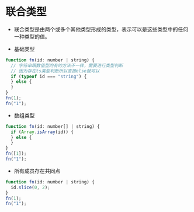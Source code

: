 # 联合类型

- 联合类型是由两个或多个其他类型形成的类型，表示可以是这些类型中的任何一种类型的值。

- 基础类型

```javascript
function fn(id: number | string) {
  // 字符串跟数值型的有的方法不一样，需要进行类型判断
  // 因为存在ts类型判断所以直接else就可以
  if (typeof id === "string") {
  } else {
  }
}
fn(1);
fn("1");
```

- 数组类型

```javascript
function fn(id: number[] | string) {
  if (Array.isArray(id)) {
  } else {
  }
}
fn([1]);
fn("1");
```

- 所有成员存在共同点

```javascript
function fn(id: number | string) {
  id.slice(0, 2);
}
fn(1);
fn("1");
```
